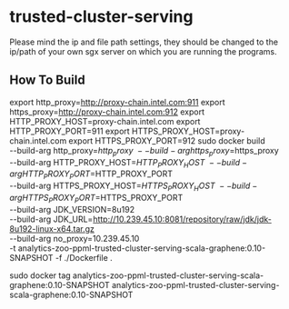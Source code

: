 # trusted-cluster-serving
Please mind the ip and file path settings, they should be changed to the ip/path of your own sgx server on which you are running the programs.

## How To Build
export http_proxy=http://proxy-chain.intel.com:911
export https_proxy=http://proxy-chain.intel.com:912
export HTTP_PROXY_HOST=proxy-chain.intel.com
export HTTP_PROXY_PORT=911
export HTTPS_PROXY_HOST=proxy-chain.intel.com
export HTTPS_PROXY_PORT=912
sudo docker build \
    --build-arg http_proxy=$http_proxy \
    --build-arg https_proxy=$https_proxy \
    --build-arg HTTP_PROXY_HOST=$HTTP_PROXY_HOST \
    --build-arg HTTP_PROXY_PORT=$HTTP_PROXY_PORT \
    --build-arg HTTPS_PROXY_HOST=$HTTPS_PROXY_HOST \
    --build-arg HTTPS_PROXY_PORT=$HTTPS_PROXY_PORT \
    --build-arg JDK_VERSION=8u192 \
    --build-arg JDK_URL=http://10.239.45.10:8081/repository/raw/jdk/jdk-8u192-linux-x64.tar.gz \
    --build-arg no_proxy=10.239.45.10 \
    -t analytics-zoo-ppml-trusted-cluster-serving-scala-graphene:0.10-SNAPSHOT -f ./Dockerfile .

sudo docker tag analytics-zoo-ppml-trusted-cluster-serving-scala-graphene:0.10-SNAPSHOT analytics-zoo-ppml-trusted-cluster-serving-scala-graphene:0.10-SNAPSHOT
